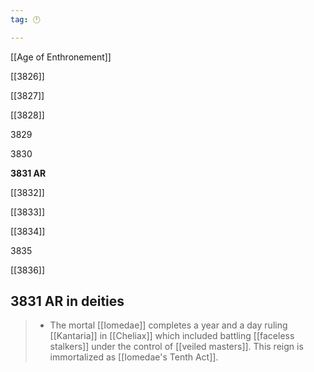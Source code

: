 ```yaml
---
tag: 🕛

---
```

[[Age of Enthronement]]


[[3826]]

[[3827]]

[[3828]]

3829

3830

**3831 AR**

[[3832]]

[[3833]]

[[3834]]

3835

[[3836]]



## 3831 AR in deities

>  - The mortal [[Iomedae]] completes a year and a day ruling [[Kantaria]] in [[Cheliax]] which included battling [[faceless stalkers]] under the control of [[veiled masters]]. This reign is immortalized as [[Iomedae's Tenth Act]].






